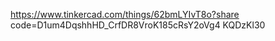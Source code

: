 
https://www.tinkercad.com/things/62bmLYIvT8o?share
code=D1um4DqshhHD_CrfDR8VroK185cRsY2oVg4
KQDzKl30
